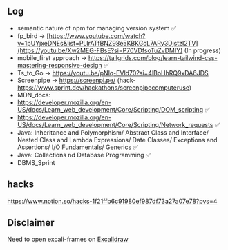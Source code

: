 ## Log  
- semantic nature of npm for managing version system ✅ <br>
- fp_bird -> [https://www.youtube.com/watch?v=1pUYjxeDNEs&list=PLlrATfBNZ98e5KBKGcL7ARy3DjstzI2TV](https://youtu.be/Xw2MEG-FBsE?si=P70VDfsoTuZvDMIY) (In progress)
- mobile_first approach -> https://tailgrids.com/blog/learn-tailwind-css-mastering-responsive-design ✅ <br>
- Ts_to_Go -> https://youtu.be/pNlq-EVld70?si=4lBoHhRQ9xDA6JDS
- Screenpipe -> https://screenpi.pe/ (hack-https://www.sprint.dev/hackathons/screenpipecomputeruse)
- MDN_docs:
- https://developer.mozilla.org/en-US/docs/Learn_web_development/Core/Scripting/DOM_scripting ✅
- https://developer.mozilla.org/en-US/docs/Learn_web_development/Core/Scripting/Network_requests ✅
- Java: Inheritance and Polymorphism/ Abstract Class and Interface/ Nested Class and Lambda Expressions/ Date Classes/ Exceptions and Assertions/ I/O Fundamentals/ Generics ✅
- Java: Collections nd Database Programming ✅
- DBMS_Sprint
## hacks
https://www.notion.so/hacks-1f21ffb6c91980ef987df73a27a07e78?pvs=4

## Disclaimer  
Need to open excali-frames on [Excalidraw](https://excalidraw.com)  

